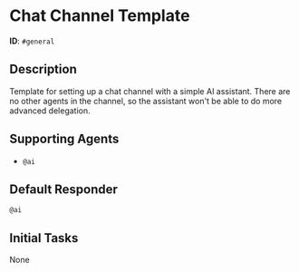 # Chat Channel Template

**ID**: `#general`

## Description
Template for setting up a chat channel with a simple AI assistant. There are no other agents in the channel, so the assistant won't be able to do more advanced delegation.

## Supporting Agents
- `@ai`

## Default Responder
`@ai`

## Initial Tasks
None
